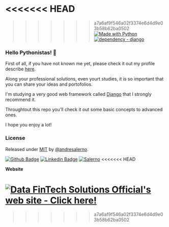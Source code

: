 <<<<<<< HEAD
=======

>>>>>>> a7a6af9f546a02f3374e6d4d9e03b58b62ba0502
[![Made with Python](https://img.shields.io/badge/Python->=3.11-blue?logo=python&logoColor=white)](https://python.org "Go to Python homepage")
[![dependency - django](https://img.shields.io/badge/dependency-django-blue)](https://pypi.org/project/django)



### Hello Pythonistas! 👋

First of all, if you have not known me yet, please check it out my profile describe [here](https://github.com/andresalerno "My profile").


Along your professional solutions, even yourt studies, it is so important that you can share your ideas and portofolios.

I'm studying a very good web framework called [Django](https://www.djangoproject.com/) that I strongly recommend it.

Throughtout this repo you'll check it out some basic concepts to advanced ones.

I hope you enjoy a lot!

### License

Released under [MIT](/LICENSE) by [@andresalerno](https://github.com/andresalerno).

[![Github Badge](https://img.shields.io/badge/-Github-000?style=flat-square&logo=Github&logoColor=white&link=https://github.com/andresalerno)](https://github.com/andresalerno)
[![Linkedin Badge](https://img.shields.io/badge/-LinkedIn-blue?style=flat-square&logo=Linkedin&logoColor=white&link=https://www.linkedin.com/in/andresalerno/)](https://www.linkedin.com/in/andresalerno/)
[![Salerno](https://komarev.com/ghpvc/?username=andresalerno)](https://github.com/andresalerno)
<<<<<<< HEAD

__Website__

[![Data FinTech Solutions Official's web site - Click here!](https://img.shields.io/badge/Data_FinTech_Solutions_Official's_web_site-Click_here!-2ea44f?logo=<svg+role%3D"img"+viewBox%3D"0+0+24+24"+xmlns%3D"http%3A%2F%2Fwww.w3.org%2F2000%2Fsvg"><title>Tor+Browser<%2Ftitle><path+d%3D"M12+21.82v-1.46A8.36+8.36+0+0020.36+12+8.36+8.36+0+0012+3.64V2.18A9.83+9.83+0+0121.82+12+9.83+9.83+0+0112+21.82zm0-5.09A4.74+4.74+0+0016.73+12+4.74+4.74+0+0012+7.27V5.82A6.17+6.17+0+0118.18+12+6.17+6.17+0+0112+18.18zm0-7.27A2.54+2.54+0+0114.55+12+2.54+2.54+0+0112+14.54zM0+12a12+12+0+0012+12+12+12+0+0012-12A12+12+0+0012+0+12+12+0+000+12z"%2F><%2Fsvg>)](https://www.datafintechsolutions.com)
=======
>>>>>>> a7a6af9f546a02f3374e6d4d9e03b58b62ba0502
